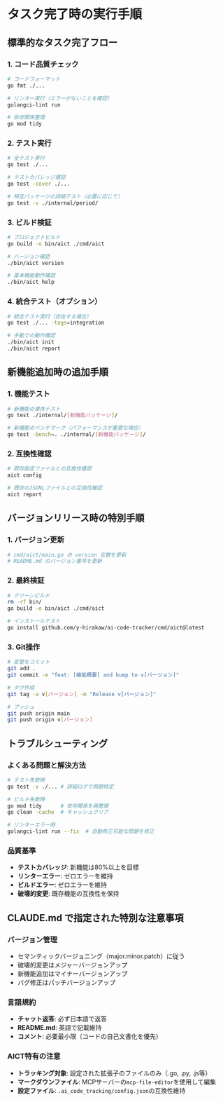 # タスク完了時の実行手順

## 標準的なタスク完了フロー

### 1. コード品質チェック
```bash
# コードフォーマット
go fmt ./...

# リンター実行（エラーがないことを確認）
golangci-lint run

# 依存関係整理
go mod tidy
```

### 2. テスト実行
```bash
# 全テスト実行
go test ./...

# テストカバレッジ確認
go test -cover ./...

# 特定パッケージの詳細テスト（必要に応じて）
go test -v ./internal/period/
```

### 3. ビルド検証
```bash
# プロジェクトビルド
go build -o bin/aict ./cmd/aict

# バージョン確認
./bin/aict version

# 基本機能動作確認
./bin/aict help
```

### 4. 統合テスト（オプション）
```bash
# 統合テスト実行（存在する場合）
go test ./... -tags=integration

# 手動での動作確認
./bin/aict init
./bin/aict report
```

## 新機能追加時の追加手順

### 1. 機能テスト
```bash
# 新機能の単体テスト
go test ./internal/[新機能パッケージ]/

# 新機能のベンチマーク（パフォーマンスが重要な場合）
go test -bench=. ./internal/[新機能パッケージ]/
```

### 2. 互換性確認
```bash
# 既存設定ファイルとの互換性確認
aict config

# 既存のJSONLファイルとの互換性確認
aict report
```

## バージョンリリース時の特別手順

### 1. バージョン更新
```bash
# cmd/aict/main.go の version 定数を更新
# README.md のバージョン番号を更新
```

### 2. 最終検証
```bash
# クリーンビルド
rm -rf bin/
go build -o bin/aict ./cmd/aict

# インストールテスト
go install github.com/y-hirakaw/ai-code-tracker/cmd/aict@latest
```

### 3. Git操作
```bash
# 変更をコミット
git add .
git commit -m "feat: [機能概要] and bump to v[バージョン]"

# タグ作成
git tag -a v[バージョン] -m "Release v[バージョン]"

# プッシュ
git push origin main
git push origin v[バージョン]
```

## トラブルシューティング

### よくある問題と解決方法
```bash
# テスト失敗時
go test -v ./... # 詳細ログで問題特定

# ビルド失敗時
go mod tidy      # 依存関係を再整理
go clean -cache  # キャッシュクリア

# リンターエラー時
golangci-lint run --fix  # 自動修正可能な問題を修正
```

### 品質基準
- **テストカバレッジ**: 新機能は80%以上を目標
- **リンターエラー**: ゼロエラーを維持
- **ビルドエラー**: ゼロエラーを維持
- **破壊的変更**: 既存機能の互換性を保持

## CLAUDE.md で指定された特別な注意事項

### バージョン管理
- セマンティックバージョニング（major.minor.patch）に従う
- 破壊的変更はメジャーバージョンアップ
- 新機能追加はマイナーバージョンアップ
- バグ修正はパッチバージョンアップ

### 言語規約
- **チャット返答**: 必ず日本語で返答
- **README.md**: 英語で記載維持
- **コメント**: 必要最小限（コードの自己文書化を優先）

### AICT特有の注意
- **トラッキング対象**: 設定された拡張子のファイルのみ（.go, .py, .js等）
- **マークダウンファイル**: MCPサーバーの`mcp-file-editor`を使用して編集
- **設定ファイル**: `.ai_code_tracking/config.json`の互換性維持